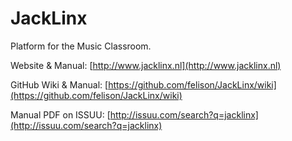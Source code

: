 # JackLinx

Platform for the Music Classroom.

Website & Manual: [http://www.jacklinx.nl](http://www.jacklinx.nl)

GitHub Wiki & Manual: [https://github.com/felison/JackLinx/wiki](https://github.com/felison/JackLinx/wiki)

Manual PDF on ISSUU: [http://issuu.com/search?q=jacklinx](http://issuu.com/search?q=jacklinx)

